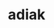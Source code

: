 ---
title: "adiak"
layout: cache
categories: [package, develop-2024-02-25]
meta: {"versions": ["0.4.0"], "compilers": ["cce@=15.0.1", "gcc@=11.4.0", "gcc@=7.3.1", "gcc@=7.5.0", "gcc@=9.4.0", "oneapi@=2024.0.0"], "oss": ["amzn2", "rhel8", "ubuntu18.04", "ubuntu20.04", "ubuntu22.04"], "platforms": ["linux"], "targets": ["aarch64", "neoverse_n1", "neoverse_v1", "neoverse_v2", "ppc64le", "x86_64_v3", "zen4"], "stacks": ["e4s", "e4s-cray-rhel", "e4s-neoverse-v2", "e4s-neoverse_v1", "e4s-oneapi", "e4s-power", "e4s-rocm-external", "radiuss", "radiuss-aws", "radiuss-aws-aarch64", "root"], "num_specs": 10, "num_specs_by_stack": {"root": 10, "radiuss-aws-aarch64": 2, "radiuss-aws": 1, "e4s-cray-rhel": 1, "radiuss": 1, "e4s-neoverse_v1": 1, "e4s-power": 1, "e4s-rocm-external": 1, "e4s": 1, "e4s-neoverse-v2": 1, "e4s-oneapi": 1}}
spec_details: [{"hash": "6ovknsj7t662zy6c4vh5x6uppmmkmool", "compiler": "gcc@=7.3.1", "versions": ["0.4.0"], "os": "amzn2", "platform": "linux", "target": "aarch64", "variants": ["build_system=cmake", "build_type=Release", "generator=make", "~ipo", "+mpi", "+shared"], "stacks": ["root", "radiuss-aws-aarch64"], "size": "-", "tarball": "https://binaries.spack.io/develop-2024-02-25/build_cache/linux-amzn2-aarch64/gcc-7.3.1/adiak-0.4.0/linux-amzn2-aarch64-gcc-7.3.1-adiak-0.4.0-6ovknsj7t662zy6c4vh5x6uppmmkmool.spack"}, {"hash": "2hj247jfdtzh33np4szf75mpce62gsdh", "compiler": "gcc@=7.3.1", "versions": ["0.4.0"], "os": "amzn2", "platform": "linux", "target": "neoverse_n1", "variants": ["build_system=cmake", "build_type=Release", "generator=make", "~ipo", "+mpi", "+shared"], "stacks": ["root", "radiuss-aws-aarch64"], "size": "-", "tarball": "https://binaries.spack.io/develop-2024-02-25/build_cache/linux-amzn2-neoverse_n1/gcc-7.3.1/adiak-0.4.0/linux-amzn2-neoverse_n1-gcc-7.3.1-adiak-0.4.0-2hj247jfdtzh33np4szf75mpce62gsdh.spack"}, {"hash": "tudsnaatg7flxwqdzlnuqq45c3tj7bxv", "compiler": "gcc@=7.3.1", "versions": ["0.4.0"], "os": "amzn2", "platform": "linux", "target": "x86_64_v3", "variants": ["build_system=cmake", "build_type=Release", "generator=make", "~ipo", "+mpi", "+shared"], "stacks": ["radiuss-aws", "root"], "size": "-", "tarball": "https://binaries.spack.io/develop-2024-02-25/build_cache/linux-amzn2-x86_64_v3/gcc-7.3.1/adiak-0.4.0/linux-amzn2-x86_64_v3-gcc-7.3.1-adiak-0.4.0-tudsnaatg7flxwqdzlnuqq45c3tj7bxv.spack"}, {"hash": "gzh4ieqitzicpb73dktzttutnpuxkqn6", "compiler": "cce@=15.0.1", "versions": ["0.4.0"], "os": "rhel8", "platform": "linux", "target": "zen4", "variants": ["build_system=cmake", "build_type=Release", "generator=make", "~ipo", "+mpi", "+shared"], "stacks": ["root", "e4s-cray-rhel"], "size": "-", "tarball": "https://binaries.spack.io/develop-2024-02-25/build_cache/linux-rhel8-zen4/cce-15.0.1/adiak-0.4.0/linux-rhel8-zen4-cce-15.0.1-adiak-0.4.0-gzh4ieqitzicpb73dktzttutnpuxkqn6.spack"}, {"hash": "jrofmgs2g7r5r3yv2ewqeqgbdx2lzm3a", "compiler": "gcc@=7.5.0", "versions": ["0.4.0"], "os": "ubuntu18.04", "platform": "linux", "target": "x86_64_v3", "variants": ["build_system=cmake", "build_type=Release", "generator=make", "~ipo", "+mpi", "+shared"], "stacks": ["radiuss", "root"], "size": "-", "tarball": "https://binaries.spack.io/develop-2024-02-25/build_cache/linux-ubuntu18.04-x86_64_v3/gcc-7.5.0/adiak-0.4.0/linux-ubuntu18.04-x86_64_v3-gcc-7.5.0-adiak-0.4.0-jrofmgs2g7r5r3yv2ewqeqgbdx2lzm3a.spack"}, {"hash": "sgd7q4lebofddi6akmfl36vxkcen6nvl", "compiler": "gcc@=11.4.0", "versions": ["0.4.0"], "os": "ubuntu20.04", "platform": "linux", "target": "neoverse_v1", "variants": ["build_system=cmake", "build_type=Release", "generator=make", "~ipo", "+mpi", "+shared"], "stacks": ["e4s-neoverse_v1", "root"], "size": "-", "tarball": "https://binaries.spack.io/develop-2024-02-25/build_cache/linux-ubuntu20.04-neoverse_v1/gcc-11.4.0/adiak-0.4.0/linux-ubuntu20.04-neoverse_v1-gcc-11.4.0-adiak-0.4.0-sgd7q4lebofddi6akmfl36vxkcen6nvl.spack"}, {"hash": "yvfxzxzkhpmdobryuqnbbrecpfopvdv4", "compiler": "gcc@=9.4.0", "versions": ["0.4.0"], "os": "ubuntu20.04", "platform": "linux", "target": "ppc64le", "variants": ["build_system=cmake", "build_type=Release", "generator=make", "~ipo", "+mpi", "+shared"], "stacks": ["root", "e4s-power"], "size": "-", "tarball": "https://binaries.spack.io/develop-2024-02-25/build_cache/linux-ubuntu20.04-ppc64le/gcc-9.4.0/adiak-0.4.0/linux-ubuntu20.04-ppc64le-gcc-9.4.0-adiak-0.4.0-yvfxzxzkhpmdobryuqnbbrecpfopvdv4.spack"}, {"hash": "hsyzxsp2k6owqzqigl4te7nnqcgaii6i", "compiler": "gcc@=11.4.0", "versions": ["0.4.0"], "os": "ubuntu20.04", "platform": "linux", "target": "x86_64_v3", "variants": ["build_system=cmake", "build_type=Release", "generator=make", "~ipo", "+mpi", "+shared"], "stacks": ["root", "e4s-rocm-external", "e4s"], "size": "-", "tarball": "https://binaries.spack.io/develop-2024-02-25/build_cache/linux-ubuntu20.04-x86_64_v3/gcc-11.4.0/adiak-0.4.0/linux-ubuntu20.04-x86_64_v3-gcc-11.4.0-adiak-0.4.0-hsyzxsp2k6owqzqigl4te7nnqcgaii6i.spack"}, {"hash": "dhjn6vikvurhmkrrfsb3jubci2gspbay", "compiler": "gcc@=11.4.0", "versions": ["0.4.0"], "os": "ubuntu22.04", "platform": "linux", "target": "neoverse_v2", "variants": ["build_system=cmake", "build_type=Release", "generator=make", "~ipo", "+mpi", "+shared"], "stacks": ["e4s-neoverse-v2", "root"], "size": "-", "tarball": "https://binaries.spack.io/develop-2024-02-25/build_cache/linux-ubuntu22.04-neoverse_v2/gcc-11.4.0/adiak-0.4.0/linux-ubuntu22.04-neoverse_v2-gcc-11.4.0-adiak-0.4.0-dhjn6vikvurhmkrrfsb3jubci2gspbay.spack"}, {"hash": "kxjukad73xbqruv2vt2w3r7pj6rlv3hc", "compiler": "oneapi@=2024.0.0", "versions": ["0.4.0"], "os": "ubuntu22.04", "platform": "linux", "target": "x86_64_v3", "variants": ["build_system=cmake", "build_type=Release", "generator=make", "~ipo", "+mpi", "+shared"], "stacks": ["root", "e4s-oneapi"], "size": "-", "tarball": "https://binaries.spack.io/develop-2024-02-25/build_cache/linux-ubuntu22.04-x86_64_v3/oneapi-2024.0.0/adiak-0.4.0/linux-ubuntu22.04-x86_64_v3-oneapi-2024.0.0-adiak-0.4.0-kxjukad73xbqruv2vt2w3r7pj6rlv3hc.spack"}]
---
